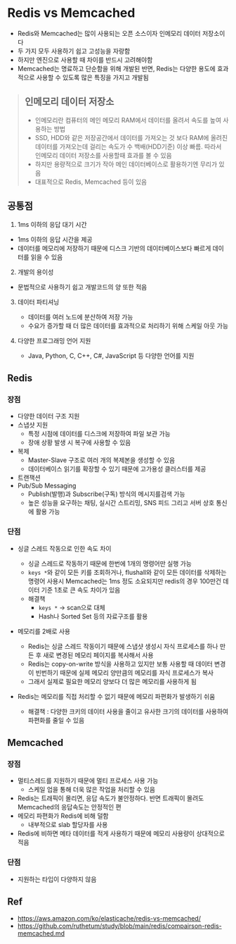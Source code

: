 # Redis vs Memcached
- Redis와 Memcached는 많이 사용되는 오픈 소스이자 인메모리 데이터 저장소이다
- 두 가지 모두 사용하기 쉽고 고성능을 자랑함
- 하지만 엔진으로 사용할 때 차이를 반드시 고려해야함
- Memcached는 명료하고 단순함을 위해 개발된 반면, Redis는 다양한 용도에 효과적으로 사용할 수 있도록 많은 특징을 가지고 개발됨

> ## 인메모리 데이터 저장소
>
> - 인메모리란 컴퓨터의 메인 메모리 RAM에서 데이터를 올려서 속도를 높여 사용하는 방법
> - SSD, HDD와 같은 저장공간에서 데이터를 가져오는 것 보다 RAM에 올려진 데이터를 가져오는데 걸리는 속도가 수 백배(HDD기준) 이상 빠름. 따라서 인메모리 데이터 저장소를 사용할때 효과를 볼 수 있음
> - 하지만 용량적으로 크기가 작아 메인 데이터베이스로 활용하기엔 무리가 있음
> - 대표적으로 Redis, Memcached 등이 있음

## 공통점
1. 1ms 이하의 응답 대기 시간
  - 1ms 이하의 응답 시간을 제공
  - 데이터를 메모리에 저장하기 때문에 디스크 기반의 데이터베이스보다 빠르게 데이터를 읽을 수 있음
    
2. 개발의 용이성
  - 문법적으로 사용하기 쉽고 개발코드의 양 또한 적음
    
3. 데이터 파티셔닝
   - 데이터를 여러 노드에 분산하여 저장 가능
   - 수요가 증가할 때 더 많은 데이터를 효과적으로 처리하기 위해 스케일 아웃 가능

4. 다양한 프로그래밍 언어 지원
   - Java, Python, C, C++, C#, JavaScript 등 다양한 언어를 지원

## Redis
### 장점
- 다양한 데이터 구조 지원
- 스냅샷 지원
  - 특정 시점에 데이터를 디스크에 저장하여 파일 보관 가능
  - 장애 상황 발생 시 복구에 사용할 수 있음
- 복제
  - Master-Slave 구조로 여러 개의 복제본을 생성할 수 있음
  - 데이터베이스 읽기를 확장할 수 있기 때문에 고가용성 클러스터를 제공
- 트랜잭션
- Pub/Sub Messaging
  - Publish(발행)과 Subscribe(구독) 방식의 메시지를검색 가능
  - 높은 성능을 요구하는 채팅, 실시간 스트리밍, SNS 피드 그리고 서버 상호 통신에 활용 가능

### 단점
- 싱글 스레드 작동으로 인한 속도 차이
  - 싱글 스레드로 작동하기 때문에 한번에 1개의 명령어만 실행 가능
  - `keys *`와 같이 모든 키를 조회하거나, flushall와 같이 모든 데이터를 삭제하는 명령어 사용시 Memcached는 1ms 정도 소요되지만 redis의 경우 100만건 데이터 기준 1초로 큰 속도 차이가 있음
  - 해결책
     - `keys *` -> scan으로 대체
     - Hash나 Sorted Set 등의 자료구조를 활용

- 메모리를 2배로 사용
  - Redis는 싱글 스레드 작동이기 때문에 스냅샷 생성시 자식 프로세스를 하나 만든 후 새로 변경된 메모리 페이지를 복사해서 사용
  - Redis는 copy-on-write 방식을 사용하고 있지만 보통 사용할 때 데이터 변경이 빈번하기 때문에 실제 메모리 양만큼의 메모리를 자식 프로세스가 복사
  - 그래서 실제로 필요한 메모리 양보다 더 많은 메모리를 사용하게 됨
- Redis는 메모리를 직접 처리할 수 없기 때문에 메모리 파편화가 발생하기 쉬움
  - 해결책 : 다양한 크키의 데이터 사용을 줄이고 유사한 크기의 데이터를 사용하여 파편화를 줄일 수 있음

## Memcached
### 장점
- 멀티스레드를 지원하기 때문에 멀티 프로세스 사용 가능
  - 스케일 업을 통해 더욱 많은 작업을 처리할 수 있음
- Redis는 트래픽이 몰리면, 응답 속도가 불안정하다. 반면 트래픽이 몰려도 Memcached의 응답속도는 안정적인 편
- 메모리 파편화가 Redis에 비해 덜함
  - 내부적으로 slab 할당자를 사용
- Redis에 비하면 메타 데이터를 적게 사용하기 때문에 메모리 사용량이 상대적으로 적음

### 단점
- 지원하는 타입이 다양하지 않음

## Ref
- https://aws.amazon.com/ko/elasticache/redis-vs-memcached/
- https://github.com/ruthetum/study/blob/main/redis/compairson-redis-memcached.md
